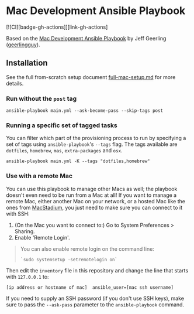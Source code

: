 # Mac Development Ansible Playbook

[![CI][badge-gh-actions]][link-gh-actions]

Based on the [Mac Development Ansible Playbook](https://github.com/geerlingguy/mac-dev-playbook) by Jeff Geerling ([geerlingguy](https://github.com/geerlingguy)).

## Installation

See the full from-scratch setup document [full-mac-setup.md](full-mac-setup.md) for more details.

### Run without the `post` tag

    ansible-playbook main.yml --ask-become-pass --skip-tags post

### Running a specific set of tagged tasks

You can filter which part of the provisioning process to run by specifying a set of tags using `ansible-playbook`'s `--tags` flag. The tags available are `dotfiles`, `homebrew`, `mas`, `extra-packages` and `osx`.

    ansible-playbook main.yml -K --tags "dotfiles,homebrew"

### Use with a remote Mac

You can use this playbook to manage other Macs as well; the playbook doesn't even need to be run from a Mac at all! If you want to manage a remote Mac, either another Mac on your network, or a hosted Mac like the ones from [MacStadium](https://www.macstadium.com), you just need to make sure you can connect to it with SSH:

1. (On the Mac you want to connect to:) Go to System Preferences > Sharing.
2. Enable 'Remote Login'.

> You can also enable remote login on the command line:
>
>     `sudo systemsetup -setremotelogin on`

Then edit the `inventory` file in this repository and change the line that starts with `127.0.0.1` to:

```
[ip address or hostname of mac]  ansible_user=[mac ssh username]
```

If you need to supply an SSH password (if you don't use SSH keys), make sure to pass the `--ask-pass` parameter to the `ansible-playbook` command.
